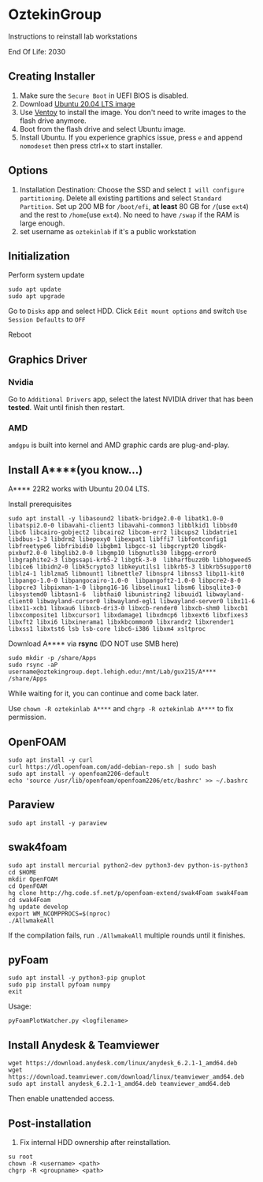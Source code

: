 # OztekinGroup
Instructions to reinstall lab workstations

End Of Life: 2030
## Creating Installer
1. Make sure the `Secure Boot` in UEFI BIOS is disabled.
2. Download [Ubuntu 20.04 LTS image](https://releases.ubuntu.com/focal/ubuntu-20.04.5-desktop-amd64.iso)
3. Use [Ventoy](https://github.com/ventoy/Ventoy/releases) to install the image. You don't need to write images to the flash drive anymore.
4. Boot from the flash drive and select Ubuntu image.
5. Install Ubuntu. If you experience graphics issue, press `e` and append `nomodeset` then press ctrl+x to start installer.
## Options
1. Installation Destination: Choose the SSD and select `I will configure partitioning`. Delete all existing partitions and select `Standard Partition`. Set up 200 MB for `/boot/efi`, **at least** 80 GB for `/`(use `ext4`) and the rest to `/home`(use `ext4`). No need to have `/swap` if the RAM is large enough.
2. set username as `oztekinlab` if it's a public workstation

## Initialization
Perform system update
```
sudo apt update
sudo apt upgrade
```
Go to `Disks` app and select HDD. Click `Edit mount options` and switch `Use Session Defaults` to `OFF`

Reboot

## Graphics Driver
### Nvidia
Go to `Additional Drivers` app, select the latest NVIDIA driver that has been **tested**.
Wait until finish then restart.
### AMD
`amdgpu` is built into kernel and AMD graphic cards are plug-and-play.

## Install A****(you know...)
A**** 22R2 works with Ubuntu 20.04 LTS.

Install prerequisites
```
sudo apt install -y libasound2 libatk-bridge2.0-0 libatk1.0-0 libatspi2.0-0 libavahi-client3 libavahi-common3 libblkid1 libbsd0 libc6 libcairo-gobject2 libcairo2 libcom-err2 libcups2 libdatrie1 libdbus-1-3 libdrm2 libepoxy0 libexpat1 libffi7 libfontconfig1 libfreetype6 libfribidi0 libgbm1 libgcc-s1 libgcrypt20 libgdk-pixbuf2.0-0 libglib2.0-0 libgmp10 libgnutls30 libgpg-error0 libgraphite2-3 libgssapi-krb5-2 libgtk-3-0  libharfbuzz0b libhogweed5 libice6 libidn2-0 libk5crypto3 libkeyutils1 libkrb5-3 libkrb5support0 liblz4-1 liblzma5 libmount1 libnettle7 libnspr4 libnss3 libp11-kit0 libpango-1.0-0 libpangocairo-1.0-0  libpangoft2-1.0-0 libpcre2-8-0 libpcre3 libpixman-1-0 libpng16-16 libselinux1 libsm6 libsqlite3-0  libsystemd0 libtasn1-6  libthai0 libunistring2 libuuid1 libwayland-client0 libwayland-cursor0 libwayland-egl1 libwayland-server0 libx11-6 libx11-xcb1 libxau6 libxcb-dri3-0 libxcb-render0 libxcb-shm0 libxcb1 libxcomposite1 libxcursor1 libxdamage1 libxdmcp6 libxext6 libxfixes3 libxft2 libxi6 libxinerama1 libxkbcommon0 libxrandr2 libxrender1 libxss1 libxtst6 lsb lsb-core libc6-i386 libxm4 xsltproc
```
Download A**** via **rsync** (DO NOT use SMB here)
```
sudo mkdir -p /share/Apps
sudo rsync -aP username@oztekingroup.dept.lehigh.edu:/mnt/Lab/gux215/A**** /share/Apps
```

While waiting for it, you can continue and come back later.

Use `chown -R oztekinlab A****` and `chgrp -R oztekinlab A****` to fix permission.

## OpenFOAM
```
sudo apt install -y curl
curl https://dl.openfoam.com/add-debian-repo.sh | sudo bash
sudo apt install -y openfoam2206-default
echo 'source /usr/lib/openfoam/openfoam2206/etc/bashrc' >> ~/.bashrc 
```

## Paraview
```
sudo apt install -y paraview
```

## swak4foam
```
sudo apt install mercurial python2-dev python3-dev python-is-python3
cd $HOME
mkdir OpenFOAM
cd OpenFOAM
hg clone http://hg.code.sf.net/p/openfoam-extend/swak4Foam swak4Foam
cd swak4Foam
hg update develop
export WM_NCOMPPROCS=$(nproc)
./AllwmakeAll
```
If the compilation fails, run `./AllwmakeAll` multiple rounds until it finishes.

## pyFoam
```
sudo apt install -y python3-pip gnuplot
sudo pip install pyfoam numpy
exit
```
Usage:
```
pyFoamPlotWatcher.py <logfilename>
```
## Install Anydesk & Teamviewer
```
wget https://download.anydesk.com/linux/anydesk_6.2.1-1_amd64.deb
wget https://download.teamviewer.com/download/linux/teamviewer_amd64.deb
sudo apt install anydesk_6.2.1-1_amd64.deb teamviewer_amd64.deb
```
Then enable unattended access.

## Post-installation
1. Fix internal HDD ownership after reinstallation.
```
su root
chown -R <username> <path>
chgrp -R <groupname> <path>
```
